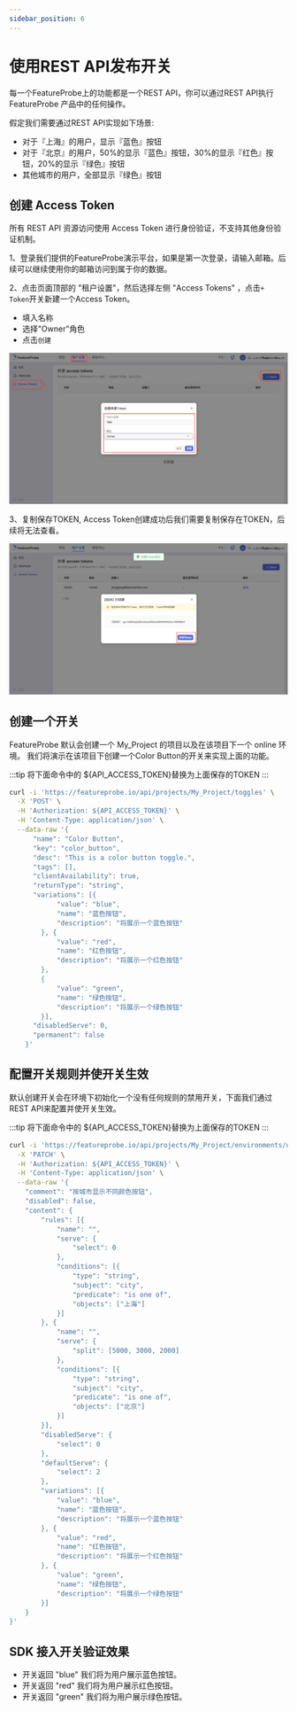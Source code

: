 ```yaml
---
sidebar_position: 6
---
```


# 使用REST API发布开关

每一个FeatureProbe上的功能都是一个REST API，你可以通过REST API执行FeatureProbe 产品中的任何操作。

假定我们需要通过REST API实现如下场景:

- 对于『上海』的用户，显示『蓝色』按钮
- 对于『北京』的用户，50%的显示『蓝色』按钮，30%的显示『红色』按钮，20%的显示『绿色』按钮
- 其他城市的用户，全部显示『绿色』按钮

## 创建 Access Token

所有 REST API 资源访问使用 Access Token 进行身份验证，不支持其他身份验证机制。 

1、登录我们提供的FeatureProbe演示平台，如果是第一次登录，请输入邮箱。后续可以继续使用你的邮箱访问到属于你的数据。

2、点击页面顶部的 "租户设置"，然后选择左侧 "Access Tokens" ，点击`+ Token`开关新建一个Access Token。

* 填入名称
* 选择"Owner"角色
* 点击`创建`

![create tokken](/create_token.png)

3、复制保存TOKEN, Access Token创建成功后我们需要复制保存在TOKEN，后续将无法查看。

![create_success_token](/create_success_token.png)

## 创建一个开关

FeatureProbe  默认会创建一个 My_Project 的项目以及在该项目下一个 online 环境。
我们将演示在该项目下创建一个Color Button的开关来实现上面的功能。

:::tip
将下面命令中的 ${API_ACCESS_TOKEN}替换为上面保存的TOKEN
:::

```bash
curl -i 'https://featureprobe.io/api/projects/My_Project/toggles' \
  -X 'POST' \
  -H 'Authorization: ${API_ACCESS_TOKEN}' \
  -H 'Content-Type: application/json' \
  --data-raw '{
      "name": "Color Button",
      "key": "color_button",
      "desc": "This is a color button toggle.",
      "tags": [],
      "clientAvailability": true,
      "returnType": "string",
      "variations": [{
            "value": "blue",
            "name": "蓝色按钮",
            "description": "将展示一个蓝色按钮"
        }, {
            "value": "red",
            "name": "红色按钮",
            "description": "将展示一个红色按钮"
        },
        {
            "value": "green",
            "name": "绿色按钮",
            "description": "将展示一个绿色按钮"
        }],
      "disabledServe": 0,
      "permanent": false
    }'
```

## 配置开关规则并使开关生效

默认创建开关会在环境下初始化一个没有任何规则的禁用开关，下面我们通过REST API来配置并使开关生效。

:::tip
将下面命令中的 ${API_ACCESS_TOKEN}替换为上面保存的TOKEN
:::

```bash
curl -i 'https://featureprobe.io/api/projects/My_Project/environments/online/toggles/color_button/targeting' \
  -X 'PATCH' \
  -H 'Authorization: ${API_ACCESS_TOKEN}' \
  -H 'Content-Type: application/json' \
  --data-raw '{
	"comment": "按城市显示不同颜色按钮",
	"disabled": false,
	"content": {
		"rules": [{
			"name": "",
			"serve": {
				"select": 0
			},
			"conditions": [{
				"type": "string",
				"subject": "city",
				"predicate": "is one of",
				"objects": ["上海"]
			}]
		}, {
			"name": "",
			"serve": {
				"split": [5000, 3000, 2000]
			},
			"conditions": [{
				"type": "string",
				"subject": "city",
				"predicate": "is one of",
				"objects": ["北京"]
			}]
		}],
		"disabledServe": {
			"select": 0
		},
		"defaultServe": {
			"select": 2
		},
		"variations": [{
			"value": "blue",
			"name": "蓝色按钮",
			"description": "将展示一个蓝色按钮"
		}, {
			"value": "red",
			"name": "红色按钮",
			"description": "将展示一个红色按钮"
		}, {
			"value": "green",
			"name": "绿色按钮",
			"description": "将展示一个绿色按钮"
		}]
	}
}'
```

## SDK 接入开关验证效果

- 开关返回 "blue" 我们将为用户展示蓝色按钮。
- 开关返回 "red" 我们将为用户展示红色按钮。
- 开关返回 "green" 我们将为用户展示绿色按钮。

